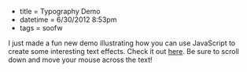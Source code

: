 * title = Typography Demo
* datetime = 6/30/2012 8:53pm
* tags = soofw

I just made a fun new demo illustrating how you can use JavaScript to create some interesting text effects. Check it out [here](/demos/text-glow/). Be sure to scroll down and move your mouse across the text!
